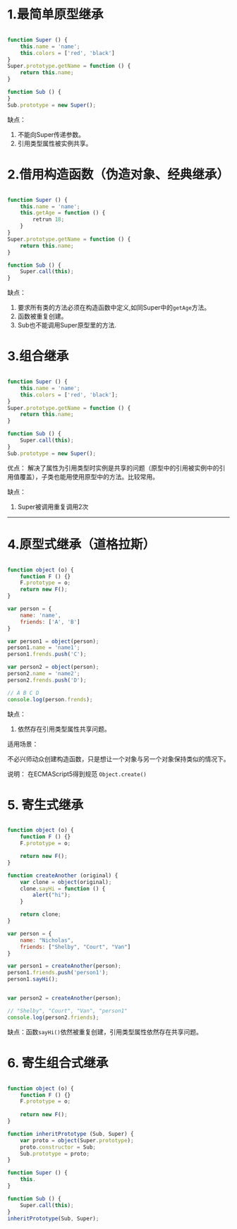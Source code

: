 # 1.最简单原型继承

```javascript

function Super () {
    this.name = 'name';
    this.colors = ['red', 'black']
}
Super.prototype.getName = function () {
    return this.name;
}

function Sub () {
}
Sub.prototype = new Super();
```

缺点：

1. 不能向Super传递参数。
2. 引用类型属性被实例共享。


# 2.借用构造函数（伪造对象、经典继承）

```javascript

function Super () {
    this.name = 'name';
    this.getAge = function () {
        retrun 18;
    }
}
Super.prototype.getName = function () {
    return this.name;
}

function Sub () {
    Super.call(this);
}

```
缺点：

1. 要求所有类的方法必须在构造函数中定义,如同Super中的`getAge`方法。
2. 函数被重复创建。
3. Sub也不能调用Super原型里的方法.


# 3.组合继承

```javascript

function Super () {
    this.name = 'name';
    this.colors = ['red', 'black'];
}
Super.prototype.getName = function () {
    return this.name;
}

function Sub () {
    Super.call(this);
}
Sub.prototype = new Super();

```
优点： 解决了属性为引用类型时实例是共享的问题（原型中的引用被实例中的引用值覆盖），子类也能用使用原型中的方法。比较常用。

缺点：

1. Super被调用重复调用2次

---

# 4.原型式继承（道格拉斯）

```javascript

function object (o) {
    function F () {}
    F.prototype = o;
    return new F();
}

var person = {
    name: 'name',
    friends: ['A', 'B']
}

var person1 = object(person);
person1.name = 'name1';
person1.frends.push('C');

var person2 = object(person);
person2.name = 'name2';
person2.frends.push('D');

// A B C D
console.log(person.frends);
```

缺点：

1. 依然存在引用类型属性共享问题。

适用场景：

不必兴师动众创建构造函数，只是想让一个对象与另一个对象保持类似的情况下。

说明： 在ECMAScript5得到规范 `Object.create()`


# 5. 寄生式继承

```javascript

function object (o) {
    function F () {}
    F.prototype = o;

    return new F();
}

function createAnother (original) {
    var clone = object(original);
    clone.sayHi = function () {
        alert("hi");
    }

    return clone;
}

var person = {
    name: "Nicholas",
    friends: ["Shelby", "Court", "Van"]
}

var person1 = createAnother(person);
person1.friends.push('person1');
person1.sayHi();


var person2 = createAnother(person);

// "Shelby", "Court", "Van", "person1"
console.log(person2.friends);
```

缺点：函数`sayHi()`依然被重复创建，引用类型属性依然存在共享问题。


# 6. 寄生组合式继承

```javascript

function object (o) {
    function F () {}
    F.prototype = o;
    
    return new F();
}

function inheritPrototype (Sub, Super) {
    var proto = object(Super.prototype);
    proto.constructor = Sub;
    Sub.prototype = proto;
}

function Super () {
    this.
}

function Sub () {
    Super.call(this);
}
inheritPrototype(Sub, Super);

```







